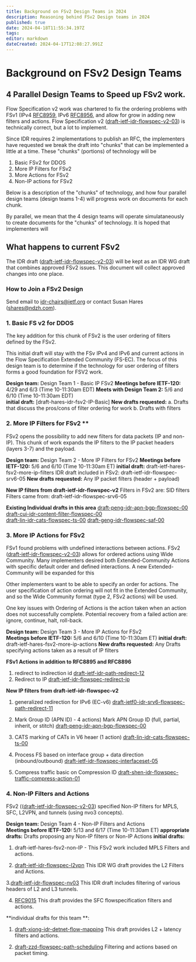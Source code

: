 ```yaml
---
title: Background on FSv2 Design Teams in 2024 
description: Reasoning behind FSv2 Design teams in 2024 
published: true
date: 2024-04-18T11:55:34.197Z
tags: 
editor: markdown
dateCreated: 2024-04-17T12:08:27.991Z
---
```


# Background on FSv2 Design Teams


## 4 Parallel Design Teams to Speed up FSv2 work. 

Flow Specification v2 work was chartered to fix the ordering problems with FSv1 (IPv4 [RFC8959](https://datatracker.ietf.org/doc/rfc8955/), IPv6 [RFC8956](https://datatracker.ietf.org/doc/rfc8956/), and allow for grow in adding new filters and actions.  Flow Specification v2 ([draft-ietf-idr-flowspec-v2-03](https://datatracker.ietf.org/doc/draft-ietf-idr-flowspec-v2/)) is technically correct, but a lot to implement.  

Since IDR requires 2 implementations to publish an RFC, the implementers have requested we break the draft into "chunks" that can be 
implemented a little at a time.  These "chunks" (portions) of technology will be

1. Basic FSv2 for DDOS  
2. More IP Filters for FSv2
3. More Actions for FSv2
4. Non-IP actions for FSv2 

Below is a description of the "chunks" of technology, and how four parallel design teams (design teams 1-4) will progress work on documents for each chunk. 

By parallel, we mean that the 4 design teams will operate simulataneously to create documents for the "chunks" of technology.  It is hoped that implementers will 

## What happens to current FSv2 
The IDR draft ([draft-ietf-idr-flowspec-v2-03](https://datatracker.ietf.org/doc/draft-ietf-idr-flowspec-v2/)) will be kept as an IDR WG draft that combines approved FSv2 issues. This document will collect approved changes into one place.  


### How to Join a FSv2 Design 
Send email to idr-chairs@ietf.org or contact Susan Hares (shares@ndzh.com).  
 

### 1. Basic FS v2 for DDOS   
The key addition for this chunk of FSv2 is the user ordering of filters defined by the FSv2. 

This initial draft will stay with the FSv IPv4 and IPv6 and current actions in the Flow Specification Extended Community (FS-EC).  The focus of this design team is to determine if the technology for user ordering of filters forms a good foundation for FSV2 work. 

**Design team:** Design Team 1 - Basic IP FSv2 
**Meetings before IETF-120:** 4/29 and 6/3 (Time 10-11:30am EDT) 
**Meets with Design Team 2:** 5/6 and 6/10 (Time 10-11:30am EDT)  
**initial draft:**  [draft-hares-idr-fsv2-IP-Basic]
**New drafts requested:** 
a. Drafts that discuss the pros/cons of filter ordering for work 
b. Drafts with filters 

### 2. More IP Filters for FSv2  **
FSv2 opens the possibility to add new filters for data packets (IP and non-IP). This chunk of work expands the IP filters to the IP packet headers (layers 3-7) and the payload. 

**Design team:** Design Team 2 - More IP Filters for FSv2 
**Meetings before IETF-120:** 5/6 and 6/10 (Time 10-11:30am ET) 
**initial draft:**  draft-ietf-hares-fsv2-more-ip-filters
   IDR draft included in FSv2: draft-ietf-idr-flowspec-srv6-05 
**New drafts requested:** Any IP packet filters (header + payload) 

**New IP filters from draft-ietf-idr-flowspec-v2**
    Filters in FSv2 are: SID filters
    Filters came from: draft-ietf-idr-flowspec-srv6-05 
    
**Existing Individual drafts in this area**
   [draft-peng-idr-apn-bgp-flowspec-00](https://datatracker.ietf.org/doc/draft-peng-idr-apn-bgp-flowspec/)  
   [draft-cui-idr-content-filter-flowspec-00](https://datatracker.ietf.org/doc/draft-cui-idr-content-filter-flowspec/)   
   [draft-lin-idr-cats-flowspec-ts-00](https://datatracker.ietf.org/doc/draft-lin-idr-cats-flowspec-ts/)
   [draft-geng-idr-flowspec-saf-00](https://datatracker.ietf.org/doc/draft-geng-idr-flowspec-sav/)
   
   
### 3. More IP Actions for FSv2 
FSv1 found problems with undefined interactions between actions. 
FSv2 ([draft-ietf-idr-flowspec-v2-03](https://datatracker.ietf.org/doc/draft-ietf-idr-flowspec-v2/))
allows for ordered actions using Wide Community. Many implementers desired both Extended-Community Actions with specific default order and 
defined interactions.  A new Extended-Community will be expanded for this 

Other implementers want to be able to specify an order for actions.  The user specification of action ordering will not fit in the Extended Community, and so the Wide Community format (type 2, FSv2 actions) will be used.  

One key issues with Ordering of Actions is the action taken when an action does not successfully complete.  Potential recovery from a failed action are: ignore, continue, halt, roll-back. 

**Design team:** Design Team 3 - More IP Actions for FSv2   
**Meetings before IETF-120:** 5/6 and 6/10 (Time 10-11:30am ET) 
**initial draft:**  draft-ietf-hares-fsv2-more-ip-actions 
**New drafts requested:** Any Drafts specifying actions taken as 
a result of IP filters 

**FSv1 Actions in addition to RFC8895 and RFC8896**
1. redirect to indirection id 
[draft-ietf-idr-path-redirect-12](https://datatracker.ietf.org/doc/draft-ietf-idr-flowspec-path-redirect)
2. Redirect to IP 
[draft-ietf-idr-flowspec-redirect-ip](/group/idr/implementations/draft-ietf-idr-flowspec-redirect-ip)

**New IP filters from draft-ietf-idr-flowspec-v2**
 1. generalized redirection for IPv6 (EC-v6) 
 [draft-ietf0-idr-srv6-flowspec-path-redirect-11](https://datatracker.ietf.org/doc/html/draft-ietf0-idr-srv6-flowspec-path-redirect-11) 

2. Mark Group ID (APN ID)  - 4 actions) 
Mark APN Group ID (full, partial, inherit, or stitch) 
[draft-peng-idr-apn-bgp-flowspec-00](https://datatracker.ietf.org/doc/draft-peng-idr-apn-bgp-flowspec/) 

3. CATS marking of CATs in V6 heaer (1 action)
[draft-lin-idr-cats-flowspec-ts-00](https://datatracker.ietf.org/doc/draft-lin-idr-cats-flowspec-ts/) 

4. Process FS based on interface group + data direction (inbound/outbound)
[draft-ietf-idr-flowspec-interfaceset-05](https://datatracker.ietf.org/doc/draft-ietf-idr-flowspec-interfaceset/)

5. Compress traffic basic on Compression ID 
[draft-shen-idr-flowspec-traffic-compress-action-01](https://datatracker.ietf.org/doc/draft-shen-idr-flowspec-traffic-compress-action/)


### 4. Non-IP Filters and Actions 

FSv2 (([draft-ietf-idr-flowspec-v2-03](https://datatracker.ietf.org/doc/draft-ietf-idr-flowspec-v2/)) specified Non-IP filters for MPLS, SFC, L2VPN, and tunnels (using nvo3 concepts). 


**Design team:** Design Team 4 - Non-IP Filters and Actions    
**Meetings before IETF-120:** 5/13 and 6/17 (Time 10-11:30am ET) 
**appropriate drafts:** Drafts proposing any Non-IP filters or Non-IP Actions 
**initial drafts:**  
1. draft-ietf-hares-fsv2-non-IP -
  This FSv2 work included MPLS Filters and actions. 
  
2. [draft-ietf-idr-flowspec-l2vpn](/group/idr/implementations/draft-ietf-idr-flowspec-l2vpn) 
This IDR WG draft provides the L2 Filters and Actions. 

3.[draft-ietf-idr-flowspec-nv03](https://datatracker.ietf.org/doc/draft-ietf-idr-flowspec-nvo3/)
  This IDR draft includes filtering of various headers of 
  L2 and L3 tunnels.  

4. [RFC9015](https://datatracker.ietf.org/doc/rfc9015/)
This draft provides the SFC flowspecification filters and actions. 

**individual drafts for this team **:
1. [draft-xiong-idr-detnet-flow-mapping](https://datatracker.ietf.org/doc/draft-xiong-idr-detnet-flow-mapping/) 
This draft provides L2 + latency filters and actions. 

2. [draft-zzd-flowspec-path-scheduling](https://datatracker.ietf.org/doc/draft-zzd-idr-flowspec-path-scheduling/)
Filtering and actions based on packet timing. 


 